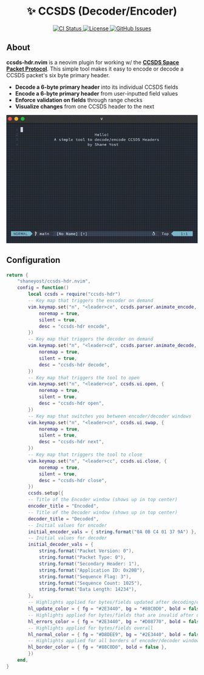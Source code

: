 <div align="center">
<h1>✨ CCSDS (Decoder/Encoder)</h1>
<p align="center">
<a href="https://github.com/shaneyost/ccsds-hdr.nvim/actions/workflows/ci.yaml">
<img src="https://github.com/shaneyost/ccsds-hdr.nvim/actions/workflows/ci.yaml/badge.svg" alt="CI Status">
</a>
<a href="https://github.com/shaneyost/ccsds-hdr.nvim/blob/main/LICENSE">
<img src="https://img.shields.io/github/license/shaneyost/ccsds-hdr.nvim" alt="License">
</a>
<a href="https://github.com/shaneyost/ccsds-hdr.nvim/issues">
<img src="https://img.shields.io/github/issues/shaneyost/ccsds-hdr.nvim" alt="GitHub Issues">
</a>
</p>
</div>

## About  

**ccsds-hdr.nvim** is a neovim plugin for working w/ the [**CCSDS Space Packet Protocol**](https://www.google.com/url?sa=t&source=web&rct=j&opi=89978449&url=https://public.ccsds.org/Pubs/133x0b2e2.pdf&ved=2ahUKEwigqvPy2OuLAxWYGDQIHX1dAbkQFnoECA4QAQ&usg=AOvVaw2MNioMmgO_qpa6XMpMHKwA). This simple tool makes it easy to encode or decode a CCSDS packet's six byte primary header.

- **Decode a 6-byte primary header** into its individual CCSDS fields
- **Encode a 6-byte primary header** from user-inputted field values
- **Enforce validation on fields** through range checks
- **Visualize changes** from one CCSDS header to the next

<p align="center">
  <img src=".media/output.gif" alt="">
</p>

## Configuration

```lua
return {
    "shaneyost/ccsds-hdr.nvim",
    config = function()
        local ccsds = require("ccsds-hdr")
        -- Key map that triggers the encoder on demand
        vim.keymap.set("n", "<leader>ce", ccsds.parser.animate_encode, {
            noremap = true,
            silent = true,
            desc = "ccsds-hdr encode",
        })
        -- Key map that triggers the decoder on demand
        vim.keymap.set("n", "<leader>cd", ccsds.parser.animate_decode, {
            noremap = true,
            silent = true,
            desc = "ccsds-hdr decode",
        })
        -- Key map that triggers the tool to open
        vim.keymap.set("n", "<leader>co", ccsds.ui.open, {
            noremap = true,
            silent = true,
            desc = "ccsds-hdr open",
        })
        -- Key map that switches you between encoder/decoder windows
        vim.keymap.set("n", "<leader>cn", ccsds.ui.swap, {
            noremap = true,
            silent = true,
            desc = "ccsds-hdr next",
        })
        -- Key map that triggers the tool to close
        vim.keymap.set("n", "<leader>cc", ccsds.ui.close, {
            noremap = true,
            silent = true,
            desc = "ccsds-hdr close",
        })
        ccsds.setup({
        -- Title of the Encoder window (shows up in top center)
        encoder_title = "Encoded",
        -- Title of the Decoder window (shows up in top center)
        decoder_title = "Decoded",
        -- Initial values for encoder
        initial_encoder_vals = { string.format("0A 0B C4 01 37 9A") },
        -- Initial values for decoder
        initial_decoder_vals = {
            string.format("Packet Version: 0"),
            string.format("Packet Type: 0"),
            string.format("Secondary Header: 1"),
            string.format("Application ID: 0x20B"),
            string.format("Sequence Flag: 3"),
            string.format("Sequence Count: 1025"),
            string.format("Data Length: 14234"),
        },
        -- Highlights applied for bytes/fields updated after decoding/encoding
        hl_update_color = { fg = "#2E3440", bg = "#88C0D0", bold = false },
        -- Highlights applied for bytes/fields that are invalid after decoding/encoding
        hl_errors_color = { fg = "#2E3440", bg = "#D08770", bold = false },
        -- Highlights applied for bytes/fields overall
        hl_normal_color = { fg = "#D8DEE9", bg = "#2E3440", bold = false },
        -- Highlights applied for all borders of encoder/decoder windows
        hl_border_color = { fg = "#88C0D0", bold = false },
        })
    end,
}
```
